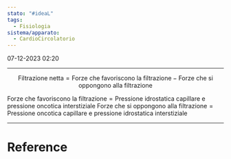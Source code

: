 ```yaml
---
stato: "#ideaL"
tags:
  - Fisiologia
sistema/apparato:
  - CardioCircolatorio
---
```

07-12-2023 02:20

--- 

$$ \text{Filtrazione netta} = \text{Forze che favoriscono la filtrazione} - \text{Forze che si oppongono alla filtrazione} $$

$\text{Forze che favoriscono la filtrazione} = \text{Pressione idrostatica capillare e pressione oncotica interstiziale}$
$\text{Forze che si oppongono alla filtrazione} = \text{Pressione oncotica capillare e pressione idrostatica interstiziale}$














--- 
# Reference